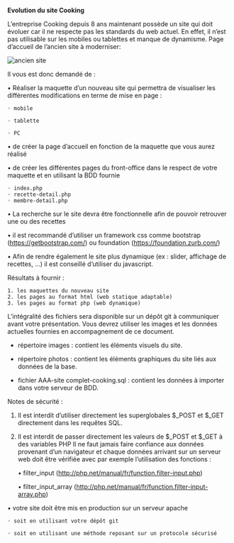 **Evolution du site Cooking**

L’entreprise Cooking depuis 8 ans maintenant possède un site qui doit évoluer car il ne respecte pas
les standards du web actuel. En effet, il n’est pas utilisable sur les mobiles ou tablettes et manque de
dynamisme.
Page d’accueil de l’ancien site à moderniser:
 
![ancien site](https://imgur.com/a/dtOfbEu)

Il vous est donc demandé de :

• Réaliser la maquette d’un nouveau site qui permettra de visualiser les différentes
modifications en terme de mise en page :

    ◦ mobile

    ◦ tablette

    ◦ PC


• de créer la page d’accueil en fonction de la maquette que vous aurez réalisé

• de créer les différentes pages du front-office dans le respect de votre maquette et en utilisant
la BDD fournie

    ◦ index.php
    ◦ recette-detail.php
    ◦ membre-detail.php

• La recherche sur le site devra être fonctionnelle afin de pouvoir retrouver une ou des recettes

• il est recommandé d’utiliser un framework css comme bootstrap (https://getbootstrap.com/)
ou foundation (https://foundation.zurb.com/)

• Afin de rendre également le site plus dynamique (ex : slider, affichage de recettes, ...) il est
conseillé d’utiliser du javascript.

Résultats à fournir :

    1. les maquettes du nouveau site
    2. les pages au format html (web statique adaptable)
    3. les pages au format php (web dynamique)

L’intégralité des fichiers sera disponible sur un dépôt git à communiquer avant votre présentation.
Vous devrez utiliser les images et les données actuelles fournies en accompagnement de ce
document.

- répertoire images : contient les éléments visuels du site.

- répertoire photos : contient les éléments graphiques du site liés aux données de la base.

- fichier AAA-site complet-cooking.sql : contient les données à importer dans votre serveur de BDD.

Notes de sécurité :

1. Il est interdit d’utiliser directement les superglobales $_POST et $_GET directement dans
les requêtes SQL.

2. Il est interdit de passer directement les valeurs de $_POST et $_GET à des variables PHP
Il ne faut jamais faire confiance aux données provenant d’un navigateur et chaque données arrivant
sur un serveur web doit être vérifiée avec par exemple l’utilisation des fonctions :

    • filter_input (http://php.net/manual/fr/function.filter-input.php)
    
    • filter_input_array (http://php.net/manual/fr/function.filter-input-array.php)

• votre site doit être mis en production sur un serveur apache

    ◦ soit en utilisant votre dépôt git

    ◦ soit en utilisant une méthode reposant sur un protocole sécurisé